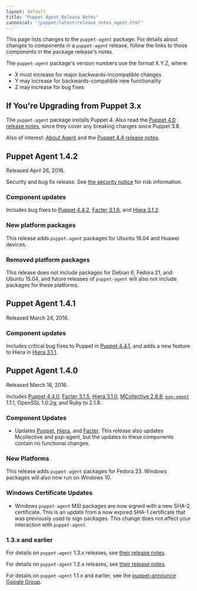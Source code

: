 ```yaml
---
layout: default
title: "Puppet Agent Release Notes"
canonical: "/puppet/latest/release_notes_agent.html"
---
```


[Puppet 4.4.0]: /puppet/4.4/release_notes.html#puppet-440
[Puppet 4.4.1]: /puppet/4.4/release_notes.html#puppet-441
[Puppet 4.4.2]: /puppet/4.4/release_notes.html#puppet-442

[Facter 3.1.5]: /facter/3.1/release_notes.html#facter-315
[Facter 3.1.6]: /facter/3.1/release_notes.html#facter-316

[Hiera 3.1.0]: /hiera/3.1/release_notes.html#hiera-310
[Hiera 3.1.1]: /hiera/3.1/release_notes.html#hiera-311
[Hiera 3.1.2]: /hiera/3.1/release_notes.html#hiera-312

[MCollective 2.8.8]: /mcollective/releasenotes.html#2_8_8

[pxp-agent]: https://github.com/puppetlabs/pxp-agent

This page lists changes to the `puppet-agent` package. For details about changes to components in a `puppet-agent` release, follow the links to those components in the package release's notes.

The `puppet-agent` package's version numbers use the format X.Y.Z, where:

* X must increase for major backwards-incompatible changes
* Y may increase for backwards-compatible new functionality
* Z may increase for bug fixes

## If You're Upgrading from Puppet 3.x

The `puppet-agent` package installs Puppet 4. Also read the [Puppet 4.0 release notes](/puppet/4.0/release_notes.html), since they cover any breaking changes since Puppet 3.8.

Also of interest: [About Agent](./about_agent.html) and the [Puppet 4.4 release notes](./release_notes.html).

## Puppet Agent 1.4.2

Released April 26, 2016.

Security and bug fix release. See [the security notice](https://puppet.com/security/cve/cve-2016-2785) for risk information.

### Component updates

Includes bug fixes to [Puppet 4.4.2][], [Facter 3.1.6][], and [Hiera 3.1.2][].

### New platform packages

This release adds `puppet-agent` packages for Ubuntu 16.04 and Huawei devices.

### Removed platform packages

This release does not include packages for Debian 6, Fedora 21, and Ubuntu 15.04, and future releases of `puppet-agent` will also not include packages for these platforms.

## Puppet Agent 1.4.1

Released March 24, 2016.

### Component updates

Includes critical bug fixes to Puppet in [Puppet 4.4.1][], and adds a new feature to Hiera in [Hiera 3.1.1][].

## Puppet Agent 1.4.0

Released March 16, 2016.

Includes [Puppet 4.4.0][], [Facter 3.1.5][], [Hiera 3.1.0][], [MCollective 2.8.8][], [`pxp-agent`][pxp-agent] 1.1.1, OpenSSL 1.0.2g, and Ruby to 2.1.8.

### Component Updates

* Updates [Puppet](/puppet/4.4/), [Hiera](/hiera/3.1/), and [Facter](/facter/3.1/). This release also updates Mcollective and pxp-agent, but the updates to these components contain no functional changes.

### New Platforms

This release adds `puppet-agent` packages for Fedora 23. Windows packages will also now run on Windows 10.

### Windows Certificate Updates

* Windows `puppet-agent` MSI packages are now signed with a new SHA-2 certificate. This is an update from a now expired SHA-1 certificate that was previously used to sign packages. This change does not affect your interaction with `puppet-agent`.


### 1.3.x and earlier

For details on `puppet-agent` 1.3.x releases, see [their release notes](/puppet/4.3/release_notes_agent.html).

For details on `puppet-agent` 1.2.x releases, see [their release notes](/puppet/4.2/release_notes_agent.html).

For details on `puppet-agent` 1.1.x and earlier, see the [puppet-announce Google Group](https://groups.google.com/forum/#!forum/puppet-announce).
